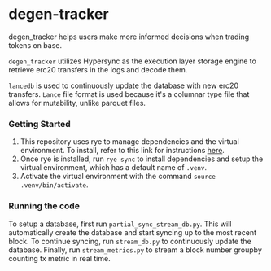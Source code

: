 # degen-tracker

degen_tracker helps users make more informed decisions when trading tokens on base. 

`degen_tracker` utilizes Hypersync as the execution layer storage engine to retrieve erc20 transfers in the logs and decode them.

`lancedb` is used to continuously update the database with new erc20 transfers. `Lance` file format is used because it's a columnar
type file that allows for mutability, unlike parquet files. 

### Getting Started
1. This repository uses rye to manage dependencies and the virtual environment. To install, refer to this link for instructions [here](https://rye-up.com/guide/installation/). 
2. Once rye is installed, run `rye sync` to install dependencies and setup the virtual environment, which has a default name of `.venv`. 
3. Activate the virtual environment with the command `source .venv/bin/activate`.

### Running the code
To setup a database, first run `partial_sync_stream_db.py`. This will automatically create the database and start syncing up to the most recent block. To continue syncing, run `stream_db.py` to continuously update the database. Finally, run `stream_metrics.py` to stream a block number groupby counting tx metric in real time.


